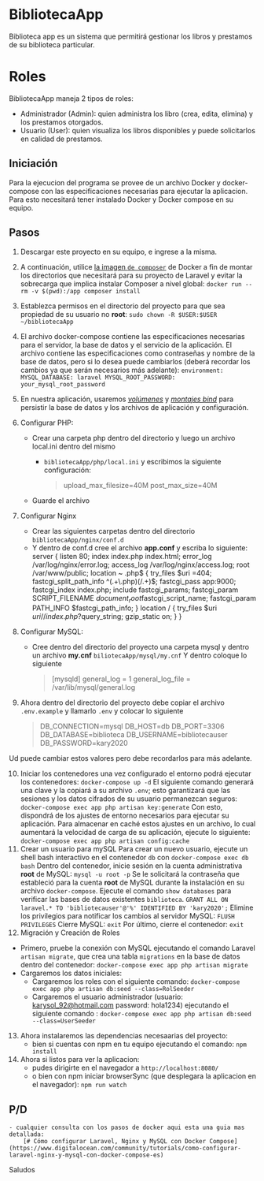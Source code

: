 # BibliotecaApp

Biblioteca app es un sistema que permitirá gestionar  los libros y prestamos de su biblioteca particular.

# Roles

BibliotecaApp maneja 2 tipos de roles:

 - Administrador (Admin): quien administra los libro (crea, edita, elimina) y los prestamos otorgados.
 - Usuario (User): quien visualiza los libros disponibles y puede solicitarlos en calidad de prestamos.

## Iniciación
Para la ejecucion del programa se provee de un archivo Docker y docker-compose con las especificaciones necesarias para ejecutar la aplicacion.
Para esto necesitará tener instalado Docker y Docker compose en su equipo.

## Pasos

 1. Descargar este proyecto en su equipo, e ingrese a la misma.
 2. A continuación, utilice [la imagen  `de composer`](https://hub.docker.com/r/library/composer/) de Docker a fin de montar los directorios que necesitará para su proyecto de Laravel y evitar la sobrecarga que implica instalar Composer a nivel global:
	`docker run --rm -v $(pwd):/app composer install`
 3. Establezca permisos en el directorio del proyecto para que sea propiedad de su usuario no  **root**:
`sudo chown -R $USER:$USER ~/bibliotecaApp`
 4. El archivo docker-compose contiene las especificaciones necesarias para el servidor, la base de datos y el servicio de la aplicación.
El archivo contiene las especificaciones como contraseñas y nombre de la base de datos, pero si lo desea puede cambiarlos (deberá recordar los cambios ya que serán necesarios más adelante):
    `environment:
      MYSQL_DATABASE: laravel
      MYSQL_ROOT_PASSWORD: your_mysql_root_password
`
 5. En nuestra aplicación, usaremos [_volúmenes_](https://docs.docker.com/storage/volumes/) y [_montajes bind_](https://docs.docker.com/storage/bind-mounts/) para persistir la base de datos y los archivos de aplicación y configuración.
 6. Configurar PHP:
	 - Crear una carpeta php dentro del directorio y luego un archivo local.ini dentro del mismo
		 - `bibliotecaApp/php/local.ini`
y escribimos la siguiente configuración:
		

			> 	upload_max_filesize=40M
				post_max_size=40M

	- Guarde el archivo
 7. Configurar Nginx
	- Crear las siguientes carpetas dentro del directorio
		`bibliotecaApp/nginx/conf.d`
	- Y dentro de conf.d cree el archivo **app.conf** y escriba lo siguiente:
server {
listen 80;
    index index.php index.html;
    error_log  /var/log/nginx/error.log;
    access_log /var/log/nginx/access.log;
    root /var/www/public;
    location ~ \.php$ {
        try_files $uri =404;
        fastcgi_split_path_info ^(.+\.php)(/.+)$;
        fastcgi_pass app:9000;
        fastcgi_index index.php;
        include fastcgi_params;
        fastcgi_param SCRIPT_FILENAME $document_root$fastcgi_script_name;
        fastcgi_param PATH_INFO $fastcgi_path_info;
    }
    location / {
        try_files $uri $uri/ /index.php?$query_string;
        gzip_static on;
    }
}

 8. Configurar MySQL:
	-	Cree dentro del directorio del proyecto una carpeta mysql y dentro un archivo **my.cnf** 
`biliotecaApp/mysql/my.cnf`
Y dentro coloque lo siguiente
		> [mysqld]
general_log = 1
general_log_file = /var/lib/mysql/general.log
	

 9. Ahora dentro del directorio del proyecto debe copiar el archivo `.env.example` y llamarlo `.env` y colocar lo siguiente

	> DB_CONNECTION=mysql
	DB_HOST=db
	DB_PORT=3306
	DB_DATABASE=biblioteca
	DB_USERNAME=bibliotecauser
	DB_PASSWORD=kary2020

Ud puede cambiar estos valores pero debe recordarlos para más adelante.

 10. Iniciar los contenedores
una vez configurado el entorno podrá ejecutar los contenedores:
`docker-compose up -d`
El siguiente comando generará una clave y la copiará a su archivo  `.env`; esto garantizará que las sesiones y los datos cifrados de su usuario permanezcan seguros:
```docker-compose exec app php artisan key:generate```
Con esto, dispondrá de los ajustes de entorno necesarios para ejecutar su aplicación. Para almacenar en caché estos ajustes en un archivo, lo cual aumentará la velocidad de carga de su aplicación, ejecute lo siguiente:
`
docker-compose exec app php artisan config:cache
`
 2. Crear un usuario para mySQL
Para crear un nuevo usuario, ejecute un shell bash interactivo en el contenedor  `db`  con
`
docker-compose exec db bash
`
Dentro del contenedor, inicie sesión en la cuenta administrativa  **root**  de MySQL:
`
mysql -u root -p
`
Se le solicitará la contraseña que estableció para la cuenta **root** de MySQL durante la instalación en su archivo `docker-compose`.
Ejecute el comando `show databases` para verificar las bases de datos existentes `biblioteca`.
`GRANT ALL ON laravel.* TO 'bibliotecauser'@'%' IDENTIFIED BY 'kary2020';`
Elimine los privilegios para notificar los cambios al servidor MySQL:
`FLUSH PRIVILEGES`
Cierre MySQL:
`
exit
`
Por último, cierre el contenedor:
`
exit
`
 3. Migración y Creación de Roles
- Primero, pruebe la conexión con MySQL ejecutando el comando Laravel  `artisan migrate`, que crea una tabla  `migrations`  en la base de datos dentro del contenedor:
`docker-compose exec app php artisan migrate`
- Cargaremos los datos iniciales:
	- Cargaremos los roles con el siguiente comando:
	`docker-compose exec app php artisan db:seed --class=RolSeeder`
	- Cargaremos el usuario administrador (usuario: karysol_92@hotmail.com password: hola1234) ejecutando el siguiente comando : 
	 `docker-compose exec app php artisan db:seed --class=UserSeeder`
13. Ahora instalaremos las dependencias necesaarias del proyecto:
	- bien si cuentas con npm en tu equipo ejecutando el comando:
		`npm install`
14. Ahora si listos para ver la aplicacion:
	- pudes dirigirte en el navegador a `http://localhost:8080/`
	- o bien con npm iniciar browserSync (que desplegara la aplicacion en el navegador):
		`npm run watch`


## P/D
	- cualquier consulta con los pasos de docker aqui esta una guia mas detallada:
		[# Cómo configurar Laravel, Nginx y MySQL con Docker Compose](https://www.digitalocean.com/community/tutorials/como-configurar-laravel-nginx-y-mysql-con-docker-compose-es)


Saludos